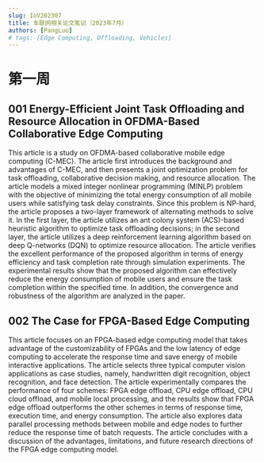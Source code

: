 ```yaml
---
slug: IoV202307
title: 车联网相关论文笔记（2023年7月）
authors: [PangLuo]
# tags: [Edge Computing, Offloading, Vehicles]
---
```



# 第一周



## 001  Energy-Efficient Joint Task Offloading and Resource Allocation in OFDMA-Based Collaborative Edge Computing



This article is a study on OFDMA-based collaborative mobile edge computing (C-MEC). The article first introduces the background and advantages of C-MEC, and then presents a joint optimization problem for task offloading, collaborative decision making, and resource allocation. The article models a mixed integer nonlinear programming (MINLP) problem with the objective of minimizing the total energy consumption of all mobile users while satisfying task delay constraints. Since this problem is NP-hard, the article proposes a two-layer framework of alternating methods to solve it. In the first layer, the article utilizes an ant colony system (ACS)-based heuristic algorithm to optimize task offloading decisions; in the second layer, the article utilizes a deep reinforcement learning algorithm based on deep Q-networks (DQN) to optimize resource allocation. The article verifies the excellent performance of the proposed algorithm in terms of energy efficiency and task completion rate through simulation experiments. The experimental results show that the proposed algorithm can effectively reduce the energy consumption of mobile users and ensure the task completion within the specified time. In addition, the convergence and robustness of the algorithm are analyzed in the paper.



## 002  The Case for FPGA-Based Edge Computing

 

This article focuses on an FPGA-based edge computing model that takes advantage of the customizability of FPGAs and the low latency of edge computing to accelerate the response time and save energy of mobile interactive applications. The article selects three typical computer vision applications as case studies, namely, handwritten digit recognition, object recognition, and face detection. The article experimentally compares the performance of four schemes: FPGA edge offload, CPU edge offload, CPU cloud offload, and mobile local processing, and the results show that FPGA edge offload outperforms the other schemes in terms of response time, execution time, and energy consumption. The article also explores data parallel processing methods between mobile and edge nodes to further reduce the response time of batch requests. The article concludes with a discussion of the advantages, limitations, and future research directions of the FPGA edge computing model.







